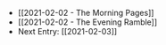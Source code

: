 - [[2021-02-02 - The Morning Pages]]
- [[2021-02-02 - The Evening Ramble]]
- Next Entry: [[2021-02-03]]
